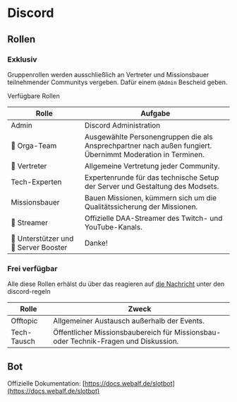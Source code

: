 # Discord

## Rollen

### Exklusiv

Gruppenrollen werden ausschließlich an Vertreter und Missionsbauer teilnehmender Communitys vergeben. Dafür einem `@Admin` Bescheid geben.

Verfügbare Rollen

| Rolle                                 | Aufgabe                                                                                                    |
| ------------------------------------- | ---------------------------------------------------------------------------------------------------------- |
| Admin                                 | Discord Administration                                                                                     |
| 🦺 Orga-Team                          | Ausgewählte Personengruppen die als Ansprechpartner nach außen fungiert. Übernimmt Moderation in Terminen. |
| 👥 Vertreter                          | Allgemeine Vertretung jeder Community.                                                                     |
| Tech-Experten                         | Expertenrunde für das technische Setup der Server und Gestaltung des Modsets.                              |
| Missionsbauer                         | Bauen Missionen, kümmern sich um die Qualitätssicherung der Missionen.                                     |
| 🎦 Streamer                           | Offizielle DAA-Streamer des Twitch- und YouTube-Kanals.                                                    |
| 💛 Unterstützer und 💎 Server Booster | Danke!                                                                                                     |

### Frei verfügbar

Alle diese Rollen erhälst du über das reagieren auf [die Nachricht](https://discord.com/channels/874650742089203792/874654256089677884/889212008799543346) unter den discord-regeln

| Rolle       | Zweck                                                                                |
| ----------- | ------------------------------------------------------------------------------------ |
| Offtopic    | Allgemeiner Austausch außerhalb der Events.                                          |
| Tech-Tausch | Öffentlicher Missionsbaubereich für Missionsbau- oder Technik-Fragen und Diskussion. |

## Bot

Offizielle Dokumentation: [https://docs.webalf.de/slotbot](https://docs.webalf.de/slotbot)

